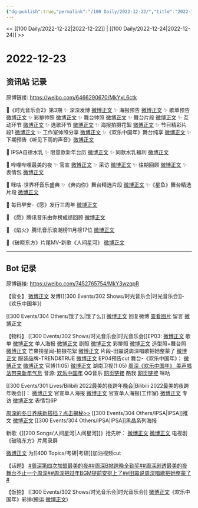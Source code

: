 ```yaml
---
{"dg-publish":true,"permalink":"/100 Daily/2022-12-23/","title":"2022-12-23","created":"2022-12-24T13:29:21.000+08:00","updated":"2023-04-11T14:46:32.537+08:00"}
---
```



<< [[100 Daily/2022-12-22\|2022-12-22]] | [[100 Daily/2022-12-24\|2022-12-24]] >>

# 2022-12-23

## 资讯站 记录

原博链接: https://weibo.com/6466290670/MkYxL6ctk

💫《时光音乐会2》第3期
✨ 深深发博 [微博正文](https://m.weibo.cn/6466290670/4849944948905771)
✨ 海报预告 [微博正文](https://m.weibo.cn/6466290670/4849904121809010)
✨ 歌单预告 [微博正文](https://m.weibo.cn/6466290670/4849797909981574)
✨ 彩排帅照 [微博正文](https://m.weibo.cn/6466290670/4849891128645380)
✨ 舞台帅照 [微博正文](https://m.weibo.cn/6466290670/4849849877410914)
✨ 舞台片段 [微博正文](https://m.weibo.cn/6466290670/4849927090079226)
✨ 互动环节 [微博正文](https://m.weibo.cn/6466290670/4849963530721251)
✨ 选歌环节 [微博正文](https://m.weibo.cn/6466290670/4849973127026782)
✨ 海报拍摄花絮 [微博正文](https://m.weibo.cn/6466290670/4849949726214919)
✨ 节目精彩片段1 [微博正文](https://m.weibo.cn/6466290670/4849927450273528)
✨ 工作室帅照分享 [微博正文](https://m.weibo.cn/6466290670/4849945520112070)
✨《欢乐中国年》舞台纯享 [微博正文](https://m.weibo.cn/6466290670/4849956810132120)
✨ 下期预告《听见下雨的声音》[微博正文](https://m.weibo.cn/6466290670/4849957985064943)

💫 IPSA自律水乳
✨ 限量款新年台历 [微博正文](https://m.weibo.cn/6466290670/4849780126385794)
✨ 同款水乳福利 [微博正文](https://m.weibo.cn/6466290670/4849948405275042)

💫 哔哩哔哩最美的夜
✨ 官宣 [微博正文](https://m.weibo.cn/6466290670/4849781178892878)
✨ 采访 [微博正文](https://m.weibo.cn/6466290670/4849840661466424)
✨ 往期回顾 [微博正文](https://m.weibo.cn/6466290670/4849788774517296)
✨ 表情包 [微博正文](https://m.weibo.cn/6466290670/4849849403452704)

💫 咪咕-世界杯音乐盛典
✨《奔向你》舞台精选片段 [微博正文](https://m.weibo.cn/6466290670/4849843002676765)
✨《星鱼》舞台精选片段 [微博正文](https://m.weibo.cn/6466290670/4849843354472124)

💫 每日早安-《愿》发行三周年 [微博正文](https://m.weibo.cn/6466290670/4849758521263402)

💫 《愿》腾讯音乐由你榜成绩回顾 [微博正文](https://m.weibo.cn/6466290670/4849843753975920)

💫 《焰火》腾讯音乐浪潮榜11月榜17位
[微博正文](https://m.weibo.cn/6466290670/4849842541562791)

💫《破晓东方》片尾MV-新歌《人间星河》
[微博正文](https://m.weibo.cn/6466290670/4849955678727717)

---
## Bot 记录

原博链接: https://weibo.com/7452765754/MkY3wzqpR

【营业】
[微博正文](https://m.weibo.cn/1736988591/4849942784643893) 发博([[300 Events/302 Shows/时光音乐会\|时光音乐会]]-《欢乐中国年》)

[[300 Events/304 Others/饿了么\|饿了么]]
[微博正文](https://m.weibo.cn/1736988591/4849433542658200) 回复微博
[查看图片](https://wx1.sinaimg.cn/large/0088n2Pggy1h9e4tnaztej30yi07k74k.jpg) 留言 [微博正文](https://m.weibo.cn/1282440983/4849860761616957)

【物料】
[[300 Events/302 Shows/时光音乐会\|时光音乐会]]EP03:
[微博正文](https://m.weibo.cn/7703778879/4849793778064354) 歌单
[微博正文](https://m.weibo.cn/7703778879/4849899466137497) 单人海报
[微博正文](https://m.weibo.cn/7703778879/4849846617904319) 剧照
[微博正文](https://m.weibo.cn/7478855230/4849888892032349) 彩排照
[微博正文](https://m.weibo.cn/7478855230/4849941384538204) 造型照+舞台照
[微博正文](https://m.weibo.cn/5337758780/4849936061698591) 芒果捞星闻-拍摄花絮
[微博正文](https://m.weibo.cn/7703778879/4849924766973990) 片段-田震说周深唱歌把她整蒙了
[微博正文](https://m.weibo.cn/7530481592/4849958563884461) 服装品牌-TREND&TRUE
[微博正文](https://m.weibo.cn/6466290670/4849957985064943) EP04预告cut
舞台-《欢乐中国年》：
[微博正文](https://m.weibo.cn/1736988591/4849942784643893)
[微博正文](https://m.weibo.cn/7703778879/4849924284092662) 官博(1:05)
[微博正文](https://m.weibo.cn/1638629382/4849952452772878) 湖南卫视(1:05)
[周深《欢乐中国年》 美声唱法带来新年气息](https://weibo.cn/sinaurl?u=https%3A%2F%2Fm.mgtv.com%2Fb%2F501604%2F17993797.html%3Fcxid%3Dwbxtzs)
音源:
[欢乐中国年](https://weibo.cn/sinaurl?u=https%3A%2F%2Fc.y.qq.com%2Fbase%2Ffcgi-bin%2Fu%3F__%3DeTCCfFRInKof) QQ音乐
[网页链接](https://weibo.cn/sinaurl?u=https%3A%2F%2Fm.kuwo.cn%2Fyinyue%2F255959023%3Ff%3Darphone%26t%3Dsinawb%26isstar%3D0%26loginuid%3DeRUhalWoIQpKVGMKo3dpLQ%3D%3D) 酷我
[网页链接](https://weibo.cn/sinaurl?u=http%3A%2F%2Fc.migu.cn%2F00fZRb%3Fifrom%3D1d0582bb0148c334cfc5bdea0805ddd4) 咪咕

[[300 Events/301 Lives/Bilibili 2022最美的夜跨年晚会\|Bilibili 2022最美的夜跨年晚会]]：
[微博正文](https://m.weibo.cn/7524193441/4849778673850848) 官宣单人海报
[微博正文](https://m.weibo.cn/7478855230/4849779933446246) 官宣单人海报(工作室)
[微博正文](https://m.weibo.cn/7524193441/4849839072087399) 专访
[微博正文](https://m.weibo.cn/7524193441/4849846614232084) 表情包6P

[周深的冬日养肤新搭档？点击揭秘>>](https://weibo.cn/sinaurl?u=https%3A%2F%2Fmp.weixin.qq.com%2Fs%2FgFM-SMDXscn_yJBfwCaz7g) [[300 Events/304 Others/IPSA\|IPSA]]推文
[微博正文](https://m.weibo.cn/1851789841/4849940272778075) [[300 Events/304 Others/IPSA\|IPSA]]黑晶系列海报

新歌《[[200 Songs/人间星河\|人间星河]]》抢先听：
[微博正文](https://m.weibo.cn/6466290670/4849955678727717) [微博正文](https://m.weibo.cn/3548032423/4849946786533218) 电视剧《破晓东方》片尾录屏

[微博正文](https://m.weibo.cn/6056974242/4849769800007962) 为[[400 Topics/考研\|考研]]加油视频cut

【话题】
[#周深第四次加盟最美的夜#](https://s.weibo.com/weibo?q=%23%E5%91%A8%E6%B7%B1%E7%AC%AC%E5%9B%9B%E6%AC%A1%E5%8A%A0%E7%9B%9F%E6%9C%80%E7%BE%8E%E7%9A%84%E5%A4%9C%23)[#周深B站跨晚全勤奖#](https://s.weibo.com/weibo?q=%23%E5%91%A8%E6%B7%B1B%E7%AB%99%E8%B7%A8%E6%99%9A%E5%85%A8%E5%8B%A4%E5%A5%96%23)[#周深剧透最美的夜舞台不止一个周深#](https://s.weibo.com/weibo?q=%23%E5%91%A8%E6%B7%B1%E5%89%A7%E9%80%8F%E6%9C%80%E7%BE%8E%E7%9A%84%E5%A4%9C%E8%88%9E%E5%8F%B0%E4%B8%8D%E6%AD%A2%E4%B8%80%E4%B8%AA%E5%91%A8%E6%B7%B1%23)[#周深把过年BGM提前安排上了#](https://s.weibo.com/weibo?q=%23%E5%91%A8%E6%B7%B1%E6%8A%8A%E8%BF%87%E5%B9%B4BGM%E6%8F%90%E5%89%8D%E5%AE%89%E6%8E%92%E4%B8%8A%E4%BA%86%23)[#田震说周深唱歌把她整蒙了#](https://s.weibo.com/weibo?q=%23%E7%94%B0%E9%9C%87%E8%AF%B4%E5%91%A8%E6%B7%B1%E5%94%B1%E6%AD%8C%E6%8A%8A%E5%A5%B9%E6%95%B4%E8%92%99%E4%BA%86%23)

【饭拍】
[[300 Events/302 Shows/时光音乐会\|时光音乐会]]
[微博正文](https://m.weibo.cn/5122158435/4849974061312339)《欢乐中国年》彩排(搬运 [微博正文](https://m.weibo.cn/7144933781/4850013400731228))
